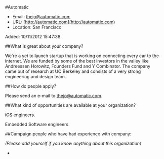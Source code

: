 
#Automatic

* Email: [thejo@automatic.com](mailto:thejo@automatic.com)
* URL: [http://automatic.com](http://automatic.com)
* Location: San Francisco

Added: 10/11/2012 15:47:38

##What is great about your company?

We're a yet to launch startup that is working on connecting every car to the internet. We are funded by some of the best investors in the valley like Andreessen Horowitz, Founders Fund and Y Combinator. The company came out of research at UC Berkeley and consists of a very strong engineering and design team.

##How do people apply?

Please send an e-mail to thejo@automatic.com.

##What kind of opportunities are available at your organization?

iOS engineers.

Embedded Software engineers.

##Campaign people who have had experience with company:

*(Please add yourself if you know anything about this organization)*

* 


    